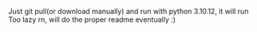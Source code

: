 Just git pull(or download manually) and run with python 3.10.12, it will run
Too lazy rn, will do the proper readme eventually :)
